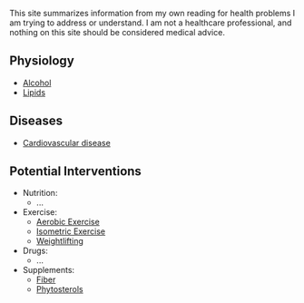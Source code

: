 ---
---

This site summarizes information from my own reading for health problems I am trying to address or understand.
I am not a healthcare professional, and nothing on this site should be considered medical advice.

## Physiology
* [Alcohol](./physiology/alcohol.md)
* [Lipids](./physiology/lipids.md)

## Diseases
* [Cardiovascular disease](./diseases/cardiovascular-disease.html)

## Potential Interventions

* Nutrition:
  * ...
* Exercise:
  * [Aerobic Exercise](./interventions/exercise/aerobic-exercise.md)
  * [Isometric Exercise](./interventions/exercise/isometric-exercise.md)
  * [Weightlifting](./interventions/exercise/weightlifting.md)
* Drugs:
  * ...
* Supplements:
  * [Fiber](./interventions/supplements/fiber.md)
  * [Phytosterols](./interventions/supplements/phytosterols.md)

